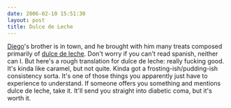 ```yaml
---
date: 2006-02-10 15:51:30
layout: post
title: Dulce de Leche
---
```


[Diego](http://www.dynamicobjects.com/d2r/)'s brother is in town, and he brought with him many treats composed primarily of [dulce de leche](http://es.wikipedia.org/wiki/Dulce_de_leche). Don't worry if you can't read spanish, neither can I. But here's a rough translation for dulce de leche: really fucking good. It's kinda like caramel, but not quite. Kinda got a frosting-ish/pudding-ish consistency sorta. It's one of those things you apparently just have to experience to understand. If someone offers you something and mentions dulce de leche, take it. It'll send you straight into diabetic coma, but it's worth it.
